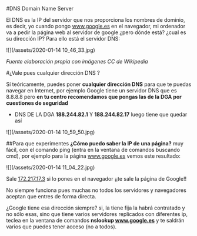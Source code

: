#DNS Domain Name Server

El DNS es la IP del servidor que nos proporciona los nombres de dominio, es decir, yo cuando pongo www.google.es en el navegador, mi ordenador va a pedir la página web al servidor de google ¿pero dónde está? ¿cual es su dirección IP? Para ello está el servidor DNS:

![](/assets/2020-01-14 10_46_33.jpg)

*Fuente elaboración propia con imágenes CC de Wikipedia*

#¿Vale pues cualquier dirección DNS ?

Sí teóricamente, puedes poner **cualquier dirección DNS** para que te puedas navegar en Internet, por ejemplo Google tiene un servidor DNS que es 8.8.8.8 pero **en tu centro recomendamos que pongas las de la DGA por cuestiones de seguridad**

* DNS DE LA DGA **188.244.82.1** Y **188.244.82.17** luego tiene que quedar así

![](/assets/2020-01-14 10_59_50.jpg)

##Para que experimentes
**¿Cómo puedo saber la IP de una página?** muy fácil, con el comando ping (entra en la ventana de comandos buscando cmd), por ejemplo para la página www.google.es vemos este resultado:

![](/assets/2020-01-14 11_04_22.jpg)

Sale [172.217.17.3](/172.217.17.3) si lo pones en el navegador ¡¡te sale la página de Google!!

No siempre funciona pues muchas no todos los servidores y navegadores aceptan que entres de forma directa.

¿Google tiene esa dirección siempre? si, la tiene fija la habrá contratado y no sólo esas, sino que tiene varios servidores replicados con diferentes ip, teclea en la ventana de comandos **nslookup www.google.es** y te saldrán varios que puedes tener acceso (no a todos).


